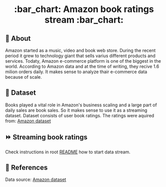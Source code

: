 <h1 align="center"> :bar_chart: Amazon book ratings stream :bar_chart:</h1>

## :speech_balloon: About

Amazon started as a music, video and book web store. During the recent period it
grew to technology giant that sells varius different products and services. 
Todaty, Amazon e-commerce platform is one of the biggest in the world. According to 
Amazon data and at the time of writing, they recive 1.6 milion orders daily. It 
makes sense to analyze thair e-commerce data because of scale.   

## :open_file_folder: Dataset

Books played a vital role in Amazon's business scaling and a large part of daily sales
are book sales. So it makes sense to use it as a streaming dataset. 
Dataset consists of user book ratings. The ratings were aquired from: [Amazon dataset](https://jmcauley.ucsd.edu/data/amazon)

## :fast_forward: Streaming book ratings

Check instructions in root [README](../../README.md) how to start data stream. 

## :scroll: References

Data source: [Amazon dataset](https://jmcauley.ucsd.edu/data/amazon)
